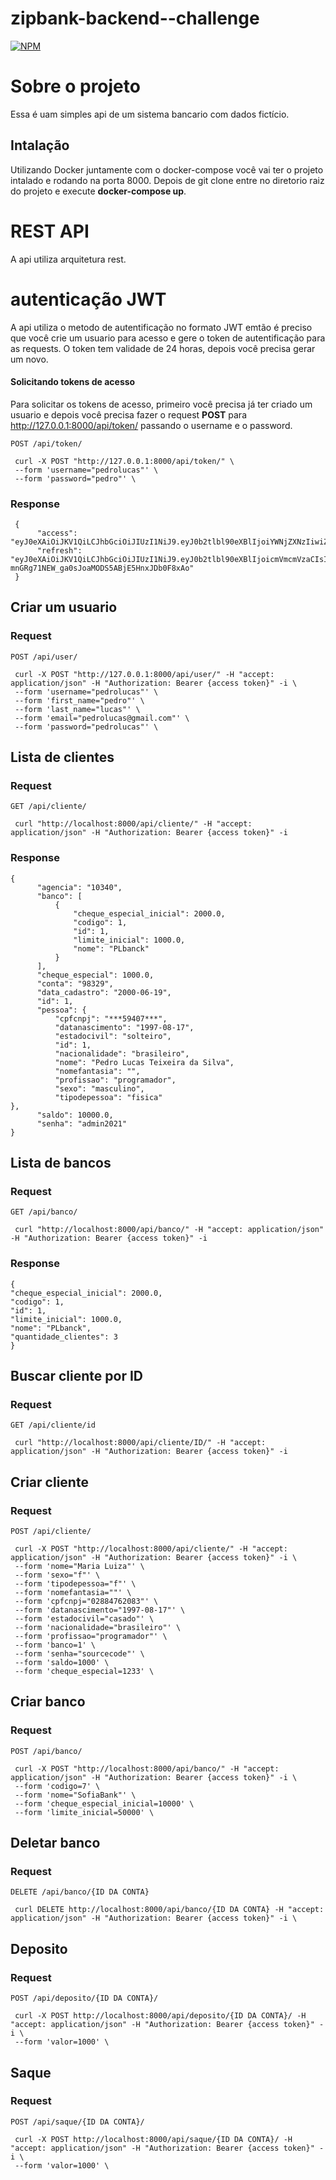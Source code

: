 # zipbank-backend--challenge
[![NPM](https://img.shields.io/npm/l/react)](https://github.com/devsuperior/sds1-wmazoni/blob/master/LICENSE) 

# Sobre o projeto

Essa é uam simples api de um sistema bancario com dados fictício.

## Intalação
Utilizando Docker juntamente com o docker-compose você vai ter o projeto intalado e rodando na porta 8000.
Depois de git clone entre no diretorio raiz do projeto e execute **docker-compose up**.

# REST API
A api utiliza arquitetura rest.

# autenticação JWT
A api utiliza o metodo de autentificação no formato JWT emtão é preciso que você crie um usuario para acesso e gere o token de autentificação para as requests. O token tem validade de 24 horas, depois você precisa gerar um novo.

#### Solicitando tokens de acesso
Para solicitar os tokens de acesso, primeiro você precisa já ter criado um usuario e depois você precisa fazer o request **POST** para http://127.0.0.1:8000/api/token/ passando o username e o password.

`POST /api/token/`

     curl -X POST "http://127.0.0.1:8000/api/token/" \
     --form 'username="pedrolucas"' \
     --form 'password="pedro"' \   

### Response
     {
          "access": "eyJ0eXAiOiJKV1QiLCJhbGciOiJIUzI1NiJ9.eyJ0b2tlbl90eXBlIjoiYWNjZXNzIiwiZXhwIjoxNTQ1MjI0MjU5LCJqdGkiOiIyYmQ1NjI3MmIzYjI0YjNmOGI1MjJlNThjMzdjMTdlMSIsInVzZXJfaWQiOjF9.D92tTuVi_YcNkJtiLGHtcn6tBcxLCBxz9FKD3qzhUg8",
          "refresh": "eyJ0eXAiOiJKV1QiLCJhbGciOiJIUzI1NiJ9.eyJ0b2tlbl90eXBlIjoicmVmcmVzaCIsImV4cCI6MTU0NTMxMDM1OSwianRpIjoiMjk2ZDc1ZDA3Nzc2NDE0ZjkxYjhiOTY4MzI4NGRmOTUiLCJ1c2VyX2lkIjoxfQ.rA-mnGRg71NEW_ga0sJoaMODS5ABjE5HnxJDb0F8xAo"
     }


## Criar um usuario

### Request

`POST /api/user/`

     curl -X POST "http://127.0.0.1:8000/api/user/" -H "accept: application/json" -H "Authorization: Bearer {access token}" -i \
     --form 'username="pedrolucas"' \
     --form 'first_name="pedro"' \
     --form 'last_name="lucas"' \
     --form 'email="pedrolucas@gmail.com"' \
     --form 'password="pedrolucas"' \ 

## Lista de clientes

### Request

`GET /api/cliente/`

     curl "http://localhost:8000/api/cliente/" -H "accept: application/json" -H "Authorization: Bearer {access token}" -i

### Response
    
    {
          "agencia": "10340",
          "banco": [
              {
                  "cheque_especial_inicial": 2000.0,
                  "codigo": 1,
                  "id": 1,
                  "limite_inicial": 1000.0,
                  "nome": "PLbanck"
              }
          ],
          "cheque_especial": 1000.0,
          "conta": "98329",
          "data_cadastro": "2000-06-19",
          "id": 1,
          "pessoa": {
              "cpfcnpj": "***59407***",
              "datanascimento": "1997-08-17",
              "estadocivil": "solteiro",
              "id": 1,
              "nacionalidade": "brasileiro",
              "nome": "Pedro Lucas Teixeira da Silva",
              "nomefantasia": "",
              "profissao": "programador",
              "sexo": "masculino",
              "tipodepessoa": "fisica"
    },
          "saldo": 10000.0,
          "senha": "admin2021"
    }



## Lista de bancos

### Request

`GET /api/banco/`

     curl "http://localhost:8000/api/banco/" -H "accept: application/json" -H "Authorization: Bearer {access token}" -i

### Response
    
    {
    "cheque_especial_inicial": 2000.0,
    "codigo": 1,
    "id": 1,
    "limite_inicial": 1000.0,
    "nome": "PLbanck",
    "quantidade_clientes": 3
    }



## Buscar cliente por ID

### Request

`GET /api/cliente/id`

     curl "http://localhost:8000/api/cliente/ID/" -H "accept: application/json" -H "Authorization: Bearer {access token}" -i
     
     
## Criar cliente

### Request

`POST /api/cliente/`

     curl -X POST "http://localhost:8000/api/cliente/" -H "accept: application/json" -H "Authorization: Bearer {access token}" -i \
     --form 'nome="Maria Luiza"' \
     --form 'sexo="f"' \
     --form 'tipodepessoa="f"' \
     --form 'nomefantasia=""' \
     --form 'cpfcnpj="02884762083"' \
     --form 'datanascimento="1997-08-17"' \
     --form 'estadocivil="casado"' \
     --form 'nacionalidade="brasileiro"' \
     --form 'profissao="programador"' \
     --form 'banco=1' \
     --form 'senha="sourcecode"' \
     --form 'saldo=1000' \
     --form 'cheque_especial=1233' \


## Criar banco

### Request

`POST /api/banco/`

     curl -X POST "http://localhost:8000/api/banco/" -H "accept: application/json" -H "Authorization: Bearer {access token}" -i \
     --form 'codigo=7' \
     --form 'nome="SofiaBank"' \
     --form 'cheque_especial_inicial=10000' \
     --form 'limite_inicial=50000' \


## Deletar banco

### Request

`DELETE /api/banco/{ID DA CONTA}`

     curl DELETE http://localhost:8000/api/banco/{ID DA CONTA} -H "accept: application/json" -H "Authorization: Bearer {access token}" -i \

## Deposito

### Request

`POST /api/deposito/{ID DA CONTA}/`

     curl -X POST http://localhost:8000/api/deposito/{ID DA CONTA}/ -H "accept: application/json" -H "Authorization: Bearer {access token}" -i \
     --form 'valor=1000' \


## Saque

### Request

`POST /api/saque/{ID DA CONTA}/`

     curl -X POST http://localhost:8000/api/saque/{ID DA CONTA}/ -H "accept: application/json" -H "Authorization: Bearer {access token}" -i \
     --form 'valor=1000' \


     

